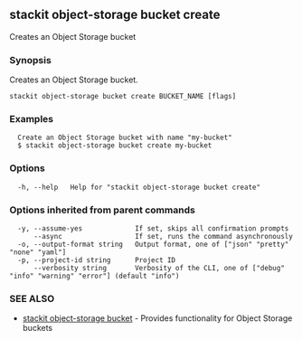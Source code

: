 ## stackit object-storage bucket create

Creates an Object Storage bucket

### Synopsis

Creates an Object Storage bucket.

```
stackit object-storage bucket create BUCKET_NAME [flags]
```

### Examples

```
  Create an Object Storage bucket with name "my-bucket"
  $ stackit object-storage bucket create my-bucket
```

### Options

```
  -h, --help   Help for "stackit object-storage bucket create"
```

### Options inherited from parent commands

```
  -y, --assume-yes             If set, skips all confirmation prompts
      --async                  If set, runs the command asynchronously
  -o, --output-format string   Output format, one of ["json" "pretty" "none" "yaml"]
  -p, --project-id string      Project ID
      --verbosity string       Verbosity of the CLI, one of ["debug" "info" "warning" "error"] (default "info")
```

### SEE ALSO

* [stackit object-storage bucket](./stackit_object-storage_bucket.md)	 - Provides functionality for Object Storage buckets

